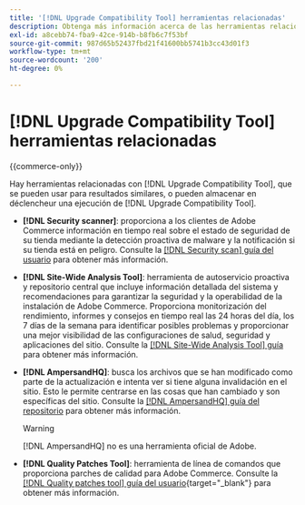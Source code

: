 ```yaml
---
title: '[!DNL Upgrade Compatibility Tool] herramientas relacionadas'
description: Obtenga más información acerca de las herramientas relacionadas con  [!DNL Upgrade Compatibility Tool]  en su proyecto de Adobe Commerce.
exl-id: a8cebb74-fba9-42ce-914b-b8fb6c7f53bf
source-git-commit: 987d65b52437fbd21f41600bb5741b3cc43d01f3
workflow-type: tm+mt
source-wordcount: '200'
ht-degree: 0%

---
```


# [!DNL Upgrade Compatibility Tool] herramientas relacionadas

{{commerce-only}}

Hay herramientas relacionadas con [!DNL Upgrade Compatibility Tool], que se pueden usar para resultados similares, o pueden almacenar en déclencheur una ejecución de [!DNL Upgrade Compatibility Tool].

- **[!DNL Security scanner]**: proporciona a los clientes de Adobe Commerce información en tiempo real sobre el estado de seguridad de su tienda mediante la detección proactiva de malware y la notificación si su tienda está en peligro. Consulte la [[!DNL Security scan] guía del usuario](https://experienceleague.adobe.com/es/docs/commerce-admin/systems/security/security-scan) para obtener más información.

- **[!DNL Site-Wide Analysis Tool]**: herramienta de autoservicio proactiva y repositorio central que incluye información detallada del sistema y recomendaciones para garantizar la seguridad y la operabilidad de la instalación de Adobe Commerce. Proporciona monitorización del rendimiento, informes y consejos en tiempo real las 24 horas del día, los 7 días de la semana para identificar posibles problemas y proporcionar una mejor visibilidad de las configuraciones de salud, seguridad y aplicaciones del sitio. Consulte la [[!DNL Site-Wide Analysis Tool] guía](../../tools/site-wide-analysis-tool/intro.md) para obtener más información.

- **[!DNL AmpersandHQ]**: busca los archivos que se han modificado como parte de la actualización e intenta ver si tiene alguna invalidación en el sitio. Esto le permite centrarse en las cosas que han cambiado y son específicas del sitio. Consulte la [[!DNL AmpersandHQ] guía del repositorio](https://github.com/AmpersandHQ) para obtener más información.

  >[!WARNING]
  >
  >[!DNL AmpersandHQ] no es una herramienta oficial de Adobe.

- **[!DNL Quality Patches Tool]**: herramienta de línea de comandos que proporciona parches de calidad para Adobe Commerce. Consulte la [[!DNL Quality patches tool] guía del usuario](https://experienceleague.adobe.com/tools/commerce-quality-patches/index.html?lang=es){target="_blank"} para obtener más información.
